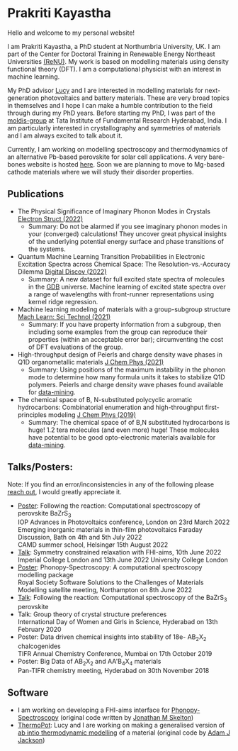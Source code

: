 # Prakriti Kayastha

Hello and welcome to my personal website!

I am Prakriti Kayastha, a PhD student at Northumbria University, UK. I am part of the Center for Doctoral Training in Renewable Energy Northeast Universities [(ReNU)](https://renu.northumbria.ac.uk/). My work is based on modelling materials using density functional theory (DFT). I am a computational physicist with an interest in machine learning. 

My PhD advisor [Lucy](https://lucydot.github.io/) and I are interested in modelling materials for next-generation photovoltaics and battery materials. These are very broad topics in themselves and I hope I can make a humble contribution to the field through during my PhD years. 
Before starting my PhD, I was part of the [moldis-group](https://moldis-group.github.io/) at Tata Institute of Fundamental Research Hyderabad, India. I am particularly interested in crystallography and symmetries of materials and I am always excited to talk about it. 

Currently, I am working on modelling spectroscopy and thermodynamics of an alternative Pb-based perovskite for solar cell applications. A very bare-bones website is hosted [here](https://prakayastha.github.io/chalcogenide_perovskite/). Soon we are planning to move to Mg-based cathode materials where we will study their disorder properties. 


## Publications
- The Physical Significance of Imaginary Phonon Modes in Crystals [Electron Struct (2022)](https://iopscience.iop.org/article/10.1088/2516-1075/ac78b3)
  - Summary: Do not be alarmed if you see imaginary phonon modes in your (converged) calculations! They uncover great physical insights of the underlying potential energy surface and phase transitions of the systems. 
- Quantum Machine Learning Transition Probabilities in Electronic Excitation Spectra across Chemical Space: The Resolution-vs.-Accuracy Dilemma [Digital Discov (2022)](https://doi.org/10.1039/D1DD00031D)
  - Summary: A new dataset for full excited state spectra of molecules in the [GDB](https://doi.org/10.1021/ci600423u) universe. Machine learning of excited state spectra over a range of wavelengths with front-runner representations using kernel ridge regression. 
- Machine learning modeling of materials with a group-subgroup structure [Mach Learn: Sci Technol (2021)](https://doi.org/10.1088/2632-2153/abffe9)
  - Summary: If you have property information from a subgroup, then including some examples from the group can reproduce their properties (within an acceptable error bar); circumventing the cost of DFT evaluations of the group. 
- High-throughput design of Peierls and charge density wave phases in Q1D organometallic materials [J Chem Phys (2021)](https://doi.org/10.1063/5.0041717) 
  - Summary: Using positions of the maximum instability in the phonon mode to determine how many formula units it takes to stabilize Q1D polymers. Peierls and charge density wave phases found available for [data-mining](https://moldis.tifrh.res.in/db/rmq1d). 
- The chemical space of B, N-substituted polycyclic aromatic hydrocarbons: Combinatorial enumeration and high-throughput first-principles modeling [J Chem Phys (2019)](https://doi.org/10.1063/1.5088083)
  - Summary: The chemical space of of B,N substituted hydrocarbons is huge! 1.2 tera molecules (and even more) huge! These molecules have potential to be good opto-electronic materials available for [data-mining](https://moldis.tifrh.res.in/db/dbbnpah). 
 
## Talks/Posters:   
Note: If you find an error/inconsistencies in any of the following please [reach out](mailto:prakayastha314@gmail.com), I would greatly appreciate it. 
- [Poster](./talks/BaZrS3_4July2022.pdf): Following the reaction: Computational spectroscopy of perovskite BaZrS<sub>3</sub>        
  IOP Advances in Photovoltaics conference, London on 23rd March 2022    
  Emerging inorganic materials in thin-film photovoltaics Faraday Discussion, Bath on 4th and 5th July 2022      
  CAMD summer school, Helsingør 15th August 2022      
- [Talk](./talks/Symmetry_relaxation_pro_tips.pdf): Symmetry constrained relaxation with FHI-aims, 10th June 2022 Imperial College London and 13th June 2022 University College London     
- [Poster](./talks/Phonopy-Spectroscopy_8June2022.pdf): Phonopy-Spectroscopy: A computational spectroscopy modelling package    
  Royal Society Software Solutions to the Challenges of Materials Modelling satellite meeting, Northampton on 8th June 2022    
- [Talk](./talks/PV_meeting_chalcogenides_perovskites.pdf): Following the reaction: Computational spectroscopy of the BaZrS<sub>3</sub> perovskite   
- Talk: Group theory of crystal structure preferences    
  International Day of Women and Girls in Science, Hyderabad on 13th February 2020 
- Poster: Data driven chemical insights into stability of 18e- AB<sub>2</sub>X<sub>2</sub> chalcogenides  
  TIFR Annual Chemistry Conference, Mumbai on 17th October 2019 
- Poster: Big Data of AB<sub>2</sub>X<sub>2</sub> and AA'B<sub>4</sub>X<sub>4</sub> materials  
  Pan-TIFR chemistry meeting, Hyderabad on 30th November 2018 
  
## Software
- I am working on developing a FHI-aims interface for [Phonopy-Spectroscopy](https://github.com/JMSkelton/Phonopy-Spectroscopy/) (original code written by [Jonathan M Skelton](https://github.com/JMSkelton/))
- [ThermoPot](https://github.com/NU-CEM/ThermoPot): Lucy and I are working on making a generalised version of [ab intio thermodynamic modelling](https://github.com/WMD-group/CZTS-model) of a material (original code by [Adam J Jackson](https://github.com/ajjackson)) 
